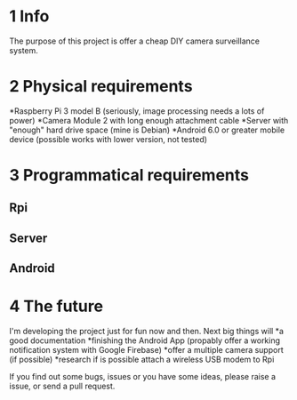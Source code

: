 # 1 Info
The purpose of this project is offer a cheap DIY camera surveillance system.

# 2 Physical requirements
*Raspberry Pi 3 model B (seriously, image processing needs a lots of power)
*Camera Module 2 with long enough attachment cable
*Server with "enough" hard drive space (mine is Debian)
*Android 6.0 or greater mobile device (possible works with lower version, not tested)

# 3 Programmatical requirements
## Rpi
## Server
## Android

# 4 The future
I'm developing the project just for fun now and then. Next big things will 
*a good documentation 
*finishing the Android App (propably offer a working notification system with Google Firebase)
*offer a multiple camera support (if possible)
*research if is possible attach a wireless USB modem to Rpi

If you find out some bugs, issues or you have some ideas, please raise a issue, or send a pull request.
